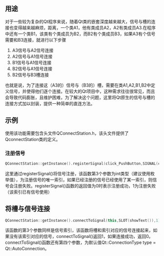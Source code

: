 ## 用途

对于一些较为复杂的Qt程序来说，随着Qt类的嵌套深度越来越大，信号与槽的连接也变得越来越麻烦，距离，一个类A1，他有类成员A2，A2有类成员A3.在程序中还有一个类B1，该类有个类成员为B2，而B2有个类成员B3，如果A3有个信号需要和B3连接，就进行以下步骤

1. A3信号与A2信号连接
2. A2信号与A1信号连接
3. B1信号与A1信号连接
4. B2信号与A1信号连接
5. B2信号与B3槽连接

也就是说，为了连接这（A3的）信号与（B3的）槽，需要在类A1,A2,B1,B2中定义信号，并使得他们逐个连接。在较大的Qt项目中，这种需求往往很常见，而且会导致代码膨胀，且维护困难，为了解决这个问题，这里将Qt原生的信号与槽的连接方式加以封装，提供一种简单的直连方法。

## 示例

使用该功能需要包含头文件QConnectStation.h，该头文件提供了QconnectStation类的定义。

### 注册信号
```c++
QConnectStation::getInstance().registerSignal(click_PushButton,SIGNAL(clicked()),1);
```
这里通过registerSignal()将信号注册，该函数第3个参数为int类型（建议使用枚举值），为注册信号的唯一索引，如果已经注册的信号已经使用了某一索引，则信号会注册失败。registerSignal()函数的返回值为0时表示注册成功，1为注册失败（该索引已有信号使用）

## 将槽与信号连接
```c++
QConnectStation::getInstance().connectToSignal(this,SLOT(showText()),1);
```
该函数的第3个参数同样是信号索引，该函数将槽和索引对应的信号连接起来，如果没有该索引对应的信号，connectToSignal()返回1，如果连接成功，返回0。connectToSignal()函数还有第四个参数，为默认值Qt::ConnectionType type = Qt::AutoConnection。